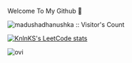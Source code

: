 Welcome To My Github 👋

<img src="https://profile-counter.glitch.me/{rakshitroshan}/count.svg" alt="madushadhanushka :: Visitor's Count" />


[![KnlnKS's LeetCode stats](https://leetcode-stats-six.vercel.app/?username=rakki2003&theme=dark)](https://leetcode.com/rakki2003/)



<img src="https://github-readme-stats.vercel.app/api/top-langs?username=rakshitroshan&show_icons=true&locale=en&layout=compact&theme=chartreuse-dark" alt="ovi" />




<!--
**rakshitroshan/rakshitroshan** is a ✨ _special_ ✨ repository because its `README.md` (this file) appears on your GitHub profile.

Here are some ideas to get you started:

- 🔭 I’m currently working on ...
- 🌱 I’m currently learning ...
- 👯 I’m looking to collaborate on ...
- 🤔 I’m looking for help with ...
- 💬 Ask me about ...
- 📫 How to reach me: ...
- 😄 Pronouns: ...
- ⚡ Fun fact: ...
-->
